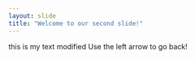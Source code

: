 ```yaml
---
layout: slide
title: "Welcome to our second slide!"
---
```

this is my text modified
Use the left arrow to go back!
